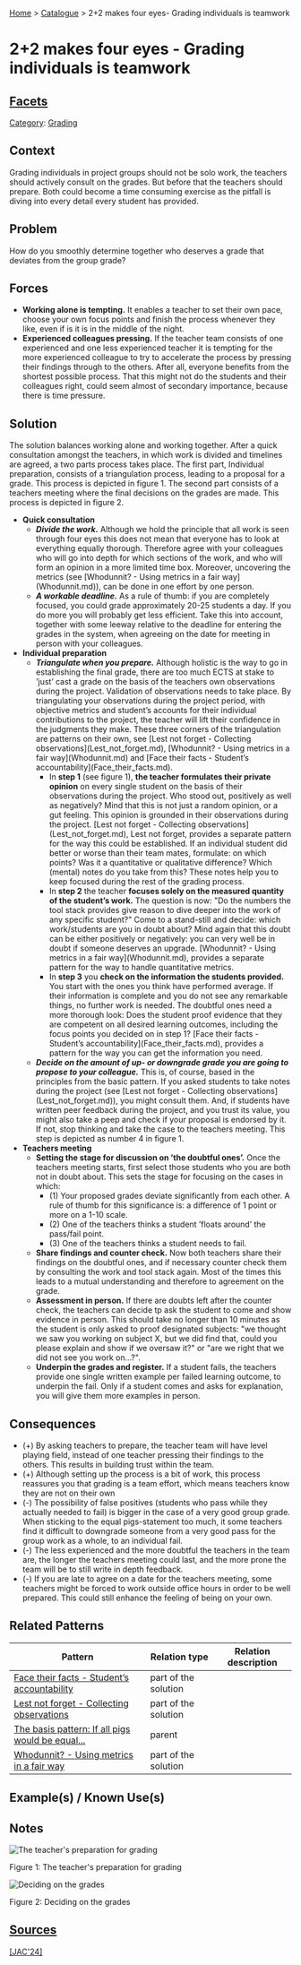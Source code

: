 [Home](../README.md) > [Catalogue](../Patterns_catalogue.md) > 2+2 makes four eyes- Grading individuals is teamwork

# 2+2 makes four eyes - Grading individuals is teamwork

## [Facets](facets/facets.md)

[Category](facets/categories/categories.md): [Grading](facets/categories/Grading.md)

## Context

Grading individuals in project groups should not be solo work, the teachers should actively consult on the grades. But before that the teachers should prepare. Both could become a time consuming exercise as the pitfall is diving into every detail every student has provided.

## Problem

How do you smoothly determine together who deserves a grade that deviates from the group grade?

## Forces

 - **Working alone is tempting.** It enables a teacher to set their own pace, choose your own focus points and finish the process whenever they like, even if is it is in the middle of the night.
 - **Experienced colleagues pressing.** If the teacher team consists of one experienced and one less experienced teacher it is tempting for the more experienced colleague to try to accelerate the process by pressing their findings through to the others. After all, everyone benefits from the shortest possible process. That this might not do the students and their colleagues right, could seem almost of secondary importance, because there is time pressure.

## Solution

The solution balances working alone and working together. After a quick consultation amongst the teachers, in which work is divided and timelines are agreed, a two parts process takes place. The first part, Individual preparation, consists of a triangulation process, leading to a proposal for a grade. This process is depicted in figure 1. The second part consists of a teachers meeting where the final decisions on the grades are made. This process is depicted in figure 2.
<ul>    
    <li><b>Quick consultation</b>      
    <ul>        
        <li><b><i>Divide the work.</i></b> Although we hold the principle that all work is seen through four eyes this does not mean that everyone has to look at everything equally thorough. Therefore agree with your colleagues who will go into depth for which sections of the work, and who will form an opinion in a more limited time box. Moreover, uncovering the metrics (see [Whodunnit? - Using metrics in a fair way](Whodunnit.md)), can be done in one effort by one person.          
        </li>        
        <li><b><i>A workable deadline.</i></b> As a rule of thumb: if you are completely focused, you could grade approximately 20-25 students a day. If you do more you will probably get less efficient. Take this into account, together with some leeway relative to the deadline for entering the grades in the system, when agreeing on the date for meeting in person with your colleagues.          
        </li>    
    </ul>    
    </li>    
    <li><b>Individual preparation</b>      
    <ul>        
        <li><b><i>Triangulate when you prepare.</i></b> Although holistic is the way to go in establishing the final grade, there are too much ECTS at stake to ’just’ cast a grade on the basis of the teachers own observations during the project. Validation of observations needs to take place. By triangulating your observations during the project period, with objective metrics and student’s accounts for their individual contributions to the project, the teacher will lift their confidence in the judgments they make. These three corners of the triangulation are patterns on their own, see [Lest not forget - Collecting observations](Lest_not_forget.md), [Whodunnit? - Using metrics in a fair way](Whodunnit.md) and [Face their facts - Student’s accountability](Face_their_facts.md).          
        <ul>            
            <li>In <b>step 1</b> (see figure 1), <b>the teacher formulates their private opinion</b> on every single student on the basis of their observations during the project. Who stood out, positively as well as negatively? Mind that this is not just a random opinion, or a gut feeling. This opinion is grounded in their observations during the project. [Lest not forget - Collecting observations](Lest_not_forget.md), Lest not forget, provides a separate pattern for the way this could be established. If an individual student did better or worse than their team mates, formulate: on which points? Was it a quantitative or qualitative difference? Which (mental) notes do you take from this? These notes help you to keep focused during the rest of the grading process.              
            </li>            
            <li>In <b>step 2</b> the teacher <b>focuses solely on the measured quantity of the student’s work.</b> The question is now: "Do the numbers the tool stack provides give reason to dive deeper into the work of any specific student?" Come to a stand-still and decide: which work/students are you in doubt about? Mind again that this doubt can be either positively or negatively: you can very well be in doubt if someone deserves an upgrade. [Whodunnit? - Using metrics in a fair way](Whodunnit.md), provides a separate pattern for the way to handle quantitative metrics.              
            </li>            
            <li>In <b>step 3</b> you <b>check on the information the students provided.</b> You start with the ones you think have performed average. If their information is complete and you do not see any remarkable things, no further work is needed. The doubtful ones need a more thorough look: Does the student proof evidence that they are competent on all desired learning outcomes, including the focus points you decided on in step 1? [Face their facts - Student’s accountability](Face_their_facts.md), provides a pattern for the way you can get the information you need.              
            </li>        
        </ul>        
        </li>        
        <li><b><i>Decide on the amount of up- or downgrade grade you are going to propose to your colleague.</i></b> This is, of course, based in the principles from the basic pattern. If you asked students to take notes during the project (see [Lest not forget - Collecting observations](Lest_not_forget.md)), you might consult them. And, if students have written peer feedback during the project, and you trust its value, you might also take a peep and check if your proposal is endorsed by it. If not, stop thinking and take the case to the teachers meeting. This step is depicted as number 4 in figure 1.          
        </li>    
    </ul>    
    </li>    
    <li><b>Teachers meeting</b>      
    <ul>        
        <li><b>Setting the stage for discussion on ’the doubtful ones’.</b> Once the teachers meeting starts, first select those students who you are both not in doubt about. This sets the stage for focusing on the cases in which:          
        <ul>            
            <li>(1) Your proposed grades deviate significantly from each other. A rule of thumb for this significance is: a difference of 1 point or more on a 1-10 scale.              
            </li>            
            <li>(2) One of the teachers thinks a student ’floats around’ the pass/fail point.              
            </li>            
            <li>(3) One of the teachers thinks a student needs to fail.              
            </li>        
        </ul>        
        </li>        
        <li><b>Share findings and counter check.</b> Now both teachers share their findings on the doubtful ones, and if necessary counter check them by consulting the work and tool stack again. Most of the times this leads to a mutual understanding and therefore to agreement on the grade.          
        </li>        
        <li><b>Assessment in person.</b> If there are doubts left after the counter check, the teachers can decide tp ask the student to come and show evidence in person. This should take no longer than 10 minutes as the student is only asked to proof designated subjects: "we thought we saw you working on subject X, but we did find that, could you please explain and show if we oversaw it?" or "are we right that we did not see you work on...?".          
        </li>        
        <li><b>Underpin the grades and register.</b> If a student fails, the teachers provide one single written example per failed learning outcome, to underpin the fail. Only if a student comes and asks for explanation, you will give them more examples in person.          
        </li>    
    </ul>
    </li>
</ul>

## Consequences

 - (+) By asking teachers to prepare, the teacher team will have level playing field, instead of one teacher pressing their findings to the others. This results in building trust within the team.
 - (+) Although setting up the process is a bit of work, this process reassures you that grading is a team effort, which means teachers know they are not on their own
 - (-) The possibility of false positives (students who pass while they actually needed to fail) is bigger in the case of a very good group grade. When sticking to the equal pigs-statement too much, it some teachers find it difficult to downgrade someone from a very good pass for the group work as a whole, to an individual fail.
 - (-) The less experienced and the more doubtful the teachers in the team are, the longer the teachers meeting could last, and the more prone the team will be to still write in depth feedback.
 - (-) If you are late to agree on a date for the teachers meeting, some teachers might be forced to work outside office hours in order to be well prepared. This could still enhance the feeling of being on your own.

## Related Patterns

|Pattern|Relation type|Relation description|
|--|--|--|
|[Face their facts - Student’s accountability](Face_their_facts.md)|part of the solution||
|[Lest not forget - Collecting observations](Lest_not_forget.md)|part of the solution||
|[The basis pattern: If all pigs would be equal...](If_all_pigs_would_be_equal.md)|parent||
|[Whodunnit? - Using metrics in a fair way](Whodunnit.md)|part of the solution||
 
## Example(s) / Known Use(s)

## Notes

![The teacher's preparation for grading](https://github.com/ReliSA/STePSEnHECs-PaCt/blob/main/catalogue/facets/publications/jac24/fig1.png "The teacher's preparation for grading")

Figure 1: The teacher's preparation for grading 

![Deciding on the grades](https://github.com/ReliSA/STePSEnHECs-PaCt/blob/main/catalogue/facets/publications/jac24/fig2.png "Deciding on the grades")

Figure 2: Deciding on the grades

## [Sources](../References.md)

[[JAC'24]](publications/jac24/jac24.md)
